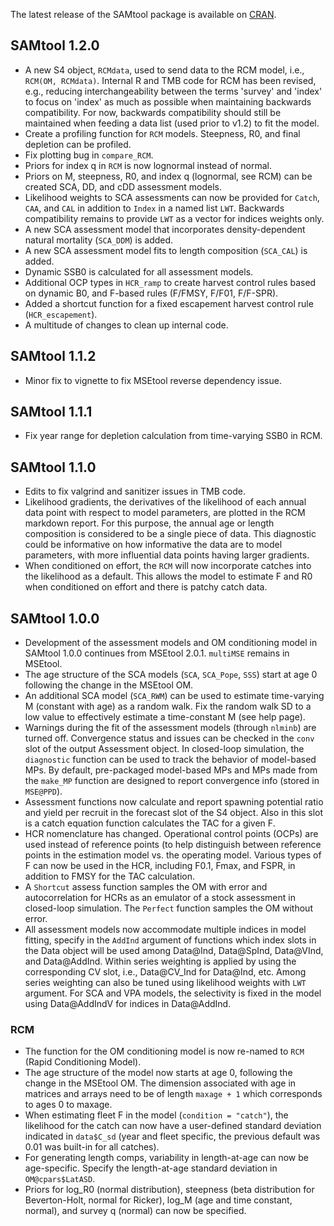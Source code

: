 The latest release of the SAMtool package is available on [CRAN](https://CRAN.R-project.org/package=SAMtool).

## SAMtool 1.2.0
- A new S4 object, `RCMdata`, used to send data to the RCM model, i.e., `RCM(OM, RCMdata)`. Internal R and TMB code for RCM has been revised, e.g., reducing interchangeability between the terms 'survey' and 'index' to focus on 'index' as much as possible when maintaining backwards compatibility. For now, backwards compatibility should still be maintained when feeding a data list (used prior to v1.2) to fit the model.
- Create a profiling function for `RCM` models. Steepness, R0, and final depletion can be profiled.
- Fix plotting bug in `compare_RCM`.
- Priors for index q in `RCM` is now lognormal instead of normal.
- Priors on M, steepness, R0, and index q (lognormal, see RCM) can be created SCA, DD, and cDD assessment models.
- Likelihood weights to SCA assessments can now be provided for `Catch`, `CAA`, and `CAL` in addition to `Index` in a named list `LWT`.
Backwards compatibility remains to provide `LWT` as a vector for indices weights only. 
- A new SCA assessment model that incorporates density-dependent natural mortality (`SCA_DDM`) is added.
- A new SCA assessment model fits to length composition (`SCA_CAL`) is added.
- Dynamic SSB0 is calculated for all assessment models. 
- Additional OCP types in `HCR_ramp` to create harvest control rules based on dynamic B0, and F-based rules (F/FMSY, F/F01, F/F-SPR).
- Added a shortcut function for a fixed escapement harvest control rule (`HCR_escapement`).
- A multitude of changes to clean up internal code.

## SAMtool 1.1.2
- Minor fix to vignette to fix MSEtool reverse dependency issue.

## SAMtool 1.1.1
- Fix year range for depletion calculation from time-varying SSB0 in RCM.

## SAMtool 1.1.0
- Edits to fix valgrind and sanitizer issues in TMB code.
- Likelihood gradients, the derivatives of the likelihood of each annual data point with respect to model parameters, are plotted in the RCM markdown report. For this purpose, the annual age or length composition is considered to be a single piece of data. This diagnostic could be informative on how informative the data are to model parameters, with more influential data points having larger gradients.
- When conditioned on effort, the `RCM` will now incorporate catches into the likelihood as a default. This allows the model to estimate F and R0 when conditioned on effort and there is patchy catch data.

## SAMtool 1.0.0
- Development of the assessment models and OM conditioning model in SAMtool 1.0.0 continues from MSEtool 2.0.1. `multiMSE` remains in MSEtool.
- The age structure of the SCA models (`SCA`, `SCA_Pope`, `SSS`) start at age 0 following the change in the MSEtool OM.
- An additional SCA model (`SCA_RWM`) can be used to estimate time-varying M (constant with age) as a random walk. Fix the random walk SD to a low value to effectively estimate a time-constant M (see help page).
- Warnings during the fit of the assessment models (through `nlminb`) are turned off. Convergence status and issues can be checked in the `conv` slot of the output Assessment object. In closed-loop simulation, the `diagnostic` function can be used to track the behavior of model-based MPs. By default, pre-packaged model-based MPs and MPs made from the `make_MP` function are designed to report convergence info (stored in `MSE@PPD`). 
- Assessment functions now calculate and report spawning potential ratio and yield per recruit in the forecast slot of the S4 object. Also in this slot is a catch equation function calculates the TAC for a given F. 
- HCR nomenclature has changed. Operational control points (OCPs) are used instead of reference points (to help distinguish between reference points in the estimation model vs. the operating model. Various types of F can now be used in the HCR, including F0.1, Fmax, and FSPR, in addition to FMSY for the TAC calculation.
- A `Shortcut` assess function samples the OM with error and autocorrelation for HCRs as an emulator of a stock assessment in closed-loop simulation. The `Perfect` function samples the OM without error.
- All assessment models now accommodate multiple indices in model fitting, specify in the `AddInd` argument of functions which index slots in the Data object will be used among Data@Ind, Data@SpInd, Data@VInd, and Data@AddInd. Within series weighting is applied by using the corresponding CV slot, i.e., Data@CV_Ind for Data@Ind, etc. Among series weighting can also be tuned using likelihood weights with `LWT` argument. For SCA and VPA models, the selectivity is fixed in the model using Data@AddIndV for indices in Data@AddInd. 

### RCM
- The function for the OM conditioning model is now re-named to `RCM` (Rapid Conditioning Model). 
- The age structure of the model now starts at age 0, following the change in the MSEtool OM. The dimension associated with age in matrices and arrays need to be of length `maxage + 1` which corresponds to ages 0 to maxage.
- When estimating fleet F in the model (`condition = "catch"`), the likelihood for the catch can now have a user-defined standard deviation indicated in `data$C_sd` (year and fleet specific, the previous default was 0.01 was built-in for all catches).
- For generating length comps, variability in length-at-age can now be age-specific. Specify the length-at-age standard deviation in `OM@cpars$LatASD`.
- Priors for log_R0 (normal distribution), steepness (beta distribution for Beverton-Holt, normal for Ricker), log_M (age and time constant, normal), and survey q (normal) can now be specified.
